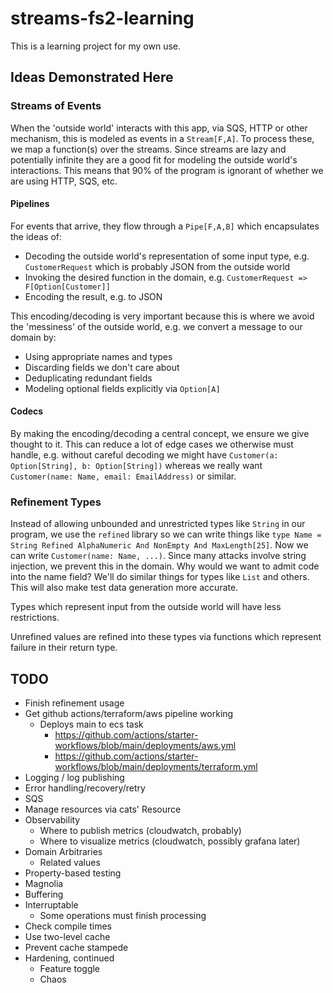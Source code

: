 # streams-fs2-learning

This is a learning project for my own use.

## Ideas Demonstrated Here

### Streams of Events

When the 'outside world' interacts with this app, via SQS, HTTP or other mechanism, this is modeled as events in a `Stream[F,A]`.  To process these, we map a function(s) over the streams.  Since streams are lazy and potentially infinite they are a good fit for modeling the outside world's interactions.  This means that 90% of the program is ignorant of whether we are using HTTP, SQS, etc.

#### Pipelines

For events that arrive, they flow through a `Pipe[F,A,B]` which encapsulates the ideas of:

- Decoding the outside world's representation of some input type, e.g. `CustomerRequest` which is probably JSON from the outside world
- Invoking the desired function in the domain, e.g. `CustomerRequest => F[Option[Customer]]`
- Encoding the result, e.g. to JSON

This encoding/decoding is very important because this is where we avoid the 'messiness' of the outside world, e.g. we convert a message to our domain by:

- Using appropriate names and types
- Discarding fields we don't care about
- Deduplicating redundant fields
- Modeling optional fields explicitly via `Option[A]`

#### Codecs

By making the encoding/decoding a central concept, we ensure we give thought to it.  This can reduce a lot of edge cases we otherwise must handle, e.g. without careful decoding we might have `Customer(a: Option[String], b: Option[String])` whereas we really want `Customer(name: Name, email: EmailAddress)` or similar.

### Refinement Types

Instead of allowing unbounded and unrestricted types like `String` in our program, we use the `refined` library so we can write things like `type Name = String Refined AlphaNumeric And NonEmpty And MaxLength[25]`.  Now we can write `Customer(name: Name, ...)`.  Since many attacks involve string injection, we prevent this in the domain.  Why would we want to admit code into the name field?  We'll do similar things for types like `List` and others.  This will also make test data generation more accurate.

Types which represent input from the outside world will have less restrictions.

Unrefined values are refined into these types via functions which represent failure in their return type.

## TODO

  - Finish refinement usage
  - Get github actions/terraform/aws pipeline working
    - Deploys main to ecs task
      - https://github.com/actions/starter-workflows/blob/main/deployments/aws.yml
      - https://github.com/actions/starter-workflows/blob/main/deployments/terraform.yml
  - Logging / log publishing
  - Error handling/recovery/retry  
  - SQS
  - Manage resources via cats' Resource
  - Observability
    - Where to publish metrics (cloudwatch, probably)
    - Where to visualize metrics (cloudwatch, possibly grafana later)
  - Domain Arbitraries
    - Related values
  - Property-based testing
  - Magnolia
  - Buffering
  - Interruptable
    - Some operations must finish processing
  - Check compile times
  - Use two-level cache
  - Prevent cache stampede
  - Hardening, continued
    - Feature toggle
    - Chaos